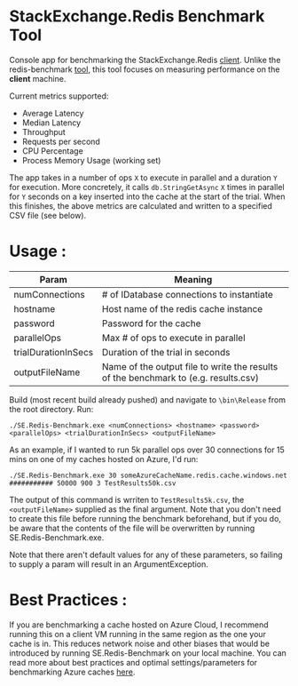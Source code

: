 # StackExchange.Redis Benchmark Tool
Console app for benchmarking the StackExchange.Redis [client](https://stackexchange.github.io/StackExchange.Redis/). Unlike the redis-benchmark [tool](https://redis.io/topics/benchmarks), this tool focuses on measuring performance on the <b>client</b> machine.

Current metrics supported:

* Average Latency
* Median Latency
* Throughput
* Requests per second
* CPU Percentage 
* Process Memory Usage (working set) 

The app takes in a number of ops ```X``` to execute in parallel and a duration ```Y``` for execution. More concretely, it calls ```db.StringGetAsync``` ```X``` times in parallel for ```Y``` seconds on a key inserted into the cache at the start of the trial. When this finishes, the above metrics are calculated and written to a specified CSV file (see below).

# Usage :

| Param         | Meaning     |
| ------------- |-------------| 
| numConnections | # of IDatabase connections to instantiate | 
| hostname      | Host name of the redis cache instance |   
| password | Password for the cache |
| parallelOps | Max # of ops to execute in parallel |
| trialDurationInSecs | Duration of the trial in seconds |
| outputFileName | Name of the output file to write the results of the benchmark to (e.g. results.csv) |
  
Build (most recent build already pushed) and navigate to `\bin\Release` from the root directory. Run: 
```
./SE.Redis-Benchmark.exe <numConnections> <hostname> <password> <parallelOps> <trialDurationInSecs> <outputFileName>
```
As an example, if I wanted to run 5k parallel ops over 30 connections for 15 mins on one of my caches hosted on Azure, I'd run:

```
./SE.Redis-Benchmark.exe 30 someAzureCacheName.redis.cache.windows.net ########### 50000 900 3 TestResults50k.csv
```

The output of this command is wrriten to ```TestResults5k.csv```, the ```<outputFileName>``` supplied as the final argument. Note that you don't need to create this file before running the benchmark beforehand, but if you do, be aware that the contents of the file will be overwritten by running SE.Redis-Benchmark.exe.

Note that there aren't default values for any of these parameters, so failing to supply a param will result in an ArgumentException.

# Best Practices :
If you are benchmarking a cache hosted on Azure Cloud, I recommend running this on a client VM running in the same region as the one your cache is in. This reduces network noise and other biases that would be introduced by running SE.Redis-Benchmark on your local machine. 
You can read more about best practices and optimal settings/parameters for benchmarking Azure caches [here](https://gist.github.com/JonCole/925630df72be1351b21440625ff2671f#performance-testing).
